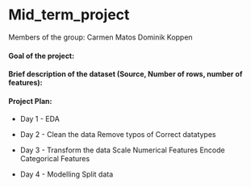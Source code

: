 # Mid_term_project

Members of the group:
Carmen Matos
Dominik Koppen

#### Goal of the project:

#### Brief description of the dataset (Source, Number of rows, number of features):




#### Project Plan:

- Day 1 - EDA

- Day 2 - Clean the data
        Remove typos of
        Correct datatypes

- Day 3 - Transform the data
        Scale Numerical Features
        Encode Categorical Features

- Day 4 - Modelling
        Split data
